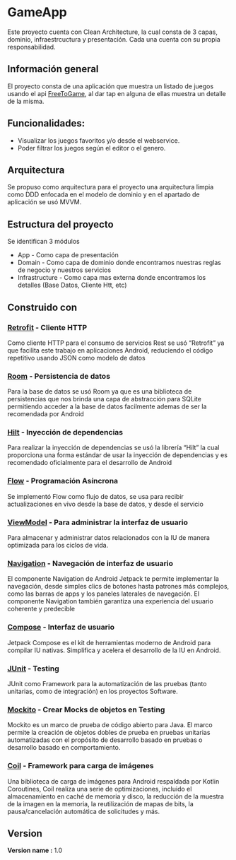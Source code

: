 # GameApp
Este proyecto cuenta con Clean Architecture, la cual consta de 3 capas, dominio, infraestrcuctura y presentación.
Cada una cuenta con su propia responsabilidad.

## Información general

El proyecto consta de una aplicación que muestra un listado de juegos usando el api [FreeToGame](https://www.freetogame.com/api-doc), al dar tap en alguna de ellas muestra un detalle de la misma.

## Funcionalidades:
* Visualizar los juegos favoritos y/o desde el webservice.
* Poder filtrar los juegos según el editor o el genero.


## Arquitectura
Se propuso como arquitectura para el proyecto una arquitectura limpia como DDD enfocada en el modelo de dominio y en el apartado de aplicación se usó MVVM.

## Estructura del proyecto
Se identifican 3 módulos
* App - Como capa de presentación
* Domain - Como capa de dominio donde encontramos nuestras reglas de negocio y nuestros servicios 
* Infrastructure - Como capa mas externa donde encontramos los detalles (Base Datos, Cliente Htt, etc)

## Construido con

### [Retrofit](https://square.github.io/retrofit/) - Cliente HTTP
Como cliente HTTP para el consumo de servicios Rest se usó “Retrofit”  ya que facilita este trabajo en aplicaciones Android, reduciendo el código repetitivo usando JSON como modelo de datos
### [Room](https://developer.android.com/jetpack/androidx/releases/room) - Persistencia de datos
Para la base de datos se usó Room ya que es una biblioteca de persistencias que nos brinda una capa de abstracción para SQLite permitiendo acceder a la base de datos facilmente ademas de ser la recomendada por Android
### [Hilt](https://dagger.dev/hilt/) - Inyección de dependencias
Para realizar la inyección de dependencias se usó la librería “Hilt”  la cual proporciona una forma estándar de usar la inyección de dependencias y es recomendado oficialmente para el desarrollo de Android
### [Flow](https://developer.android.com/kotlin/flow) - Programación Asíncrona
Se implementó Flow como flujo de datos, se usa para recibir actualizaciones en vivo desde la base de datos, y desde el servicio
### [ViewModel](https://developer.android.com/topic/libraries/architecture/viewmodel) - Para administrar la interfaz de usuario
Para almacenar y administrar datos relacionados con la IU de manera optimizada para los ciclos de vida.
### [Navigation](https://developer.android.com/guide/navigation/navigation-getting-started) - Navegación de interfaz de usuario
El componente Navigation de Android Jetpack te permite implementar la navegación, desde simples clics de botones hasta patrones más complejos, como las barras de apps y los paneles laterales de navegación. El componente Navigation también garantiza una experiencia del usuario coherente y predecible
### [Compose](https://developer.android.com/jetpack/compose) - Interfaz de usuario
Jetpack Compose es el kit de herramientas moderno de Android para compilar IU nativas. Simplifica y acelera el desarrollo de la IU en Android.
### [JUnit](https://junit.org/junit5/) - Testing
JUnit como Framework para la automatización de las pruebas (tanto unitarias, como de integración) en los proyectos Software.
### [Mockito](https://site.mockito.org/) - Crear Mocks de objetos en Testing
Mockito es un marco de prueba de código abierto para Java. El marco permite la creación de objetos dobles de prueba en pruebas unitarias automatizadas con el propósito de desarrollo basado en pruebas o desarrollo basado en comportamiento.
### [Coil](https://coil-kt.github.io/coil/getting_started/) - Framework para carga de imágenes
Una biblioteca de carga de imágenes para Android respaldada por Kotlin Coroutines, Coil realiza una serie de optimizaciones, incluido el almacenamiento en caché de memoria y disco, la reducción de la muestra de la imagen en la memoria, la reutilización de mapas de bits, la pausa/cancelación automática de solicitudes y más.

## Version

**Version name :** 1.0
 

